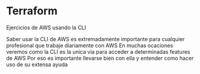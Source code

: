 # Terraform
Ejercicios de AWS usando la CLI

Saber usar la CLI de AWS es extremadamente importante para cualquier profesional que trabaje diariamente con AWS
En muchas ocaciones veremos como la CLI es la unica via para acceder a determinadas features de AWS
Por eso es importante llevarse bien con ella y entender como hacer uso de su extensa ayuda